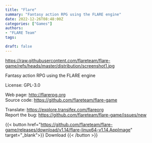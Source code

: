 ```yaml
---
title: "Flare"
summary: "Fantasy action RPG using the FLARE engine"
date: 2022-12-26T08:48:00Z
categories: ["Games"]
authors:
- "FLARE Team"
tags: 

draft: false
---
```


https://raw.githubusercontent.com/flareteam/flare-game/refs/heads/master/distribution/screenshot1.jpg

Fantasy action RPG using the FLARE engine

License: GPL-3.0

Web page: <http://flarerpg.org>  
Source code: <https://github.com/flareteam/flare-game>

Translate: <https://explore.transifex.com/flareorg>  
Report the bug: <https://github.com/flareteam/flare-game/issues/new>  

{{< button href="https://github.com/flareteam/flare-game/releases/download/v1.14/flare-linux64-v1.14.AppImage" target="_blank">}}
Download
{{< /button >}}